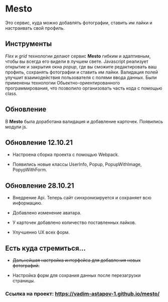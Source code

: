 # Mesto

Это сервис, куда можно добавлять фотографии, ставить им лайки и настраивать свой профиль.

## Инструменты

_Flex_ и _grid_ технологии делают сервис **Mesto** гибким и адаптивным, чтобы вы всегда его видели в лучшем свете.
Javascript реализует открытие и закрытия окна _popup_, где вы сможите редактировать ваш профиль, сохранять фотографии и ставить им лайки.
Валидация полей улучшит взаимодействия пользователя с полями ввода данных. Были применены технологии Обьектно-ориентированного программирования, что
позволило организовать часть кода с помощью class.

## Обновление

В **Mesto** была доработана валидация и добавление карточек. Появились модули js.

## Обновление 12.10.21

+ Настроена сборка проекта с помощью Webpack.

+ Появились новые классы UserInfo, Popup, PopupWithImage, PopypWithForm.

## Обновление 28.10.21

+ Внедрение Api. Теперь сайт синхронизируется и сохраняет всю информацию.

+ Добавлено изменение аватара.

+ У карточек добавлено количество поставленных лайков.

+ Улучшенно UX всех форм.

## Есть куда стремиться...

+ ~~Дальнейшая настройка интерфейса для добавления новых фотографий.~~

+ Настройка форм для сохрания данных после перезагрузки страницы.

### Ссылка на проект:  https://vadim-astapov-1.github.io/mesto/
